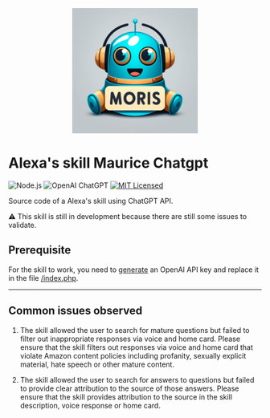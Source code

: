 <p align="center">
  <img width="250px" src="/img/image.png" />
</p>

# Alexa's skill Maurice Chatgpt

![Node.js](https://img.shields.io/static/v1?style=flat-square&message=Node.js&color=339933&logo=Node.js&logoColor=FFFFFF&label=)
![OpenAI ChatGPT](https://img.shields.io/static/v1?style=flat-square&message=OpenAI&nbsp;ChatGPT&color=412991&logo=OpenAI&logoColor=FFFFFF&label=)
[![MIT Licensed](https://img.shields.io/github/license/noweh/alexa-maurice-chatgpt)](LICENSE)

Source code of a Alexa's skill using ChatGPT API.

:warning: This skill is still in development because there are still some issues to validate.

## Prerequisite

For the skill to work, you need to [generate](https://beta.openai.com/account/api-keys) an OpenAI API key and replace it in the file [/index.php](/index.php).

---

## Common issues observed

1.	The skill allowed the user to search for mature questions but failed to filter out inappropriate responses via voice and home card. 
Please ensure that the skill filters out responses via voice and home card that violate Amazon content policies including profanity, sexually explicit material, hate speech or other mature content.

2.	The skill allowed the user to search for answers to questions but failed to provide clear attribution to the source of those answers. 
Please ensure that the skill provides attribution to the source in the skill description, voice response or home card.
